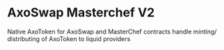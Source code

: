 # AxoSwap Masterchef V2


Native AxoToken for AxoSwap and MasterChef contracts handle minting/ distributing of AxoToken to liquid providers
